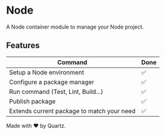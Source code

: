 # Node

A Node container module to manage your Node project.

## Features

| Command                                    | Done |
|--------------------------------------------|------|
| Setup a Node environment                   | ✅    |
| Configure a package manager                | ✅    |
| Run command (Test, Lint, Build...)         | ✅    |
| Publish package                            | ✅    |
| Extends current package to match your need | ✅    |

Made with ❤️ by Quartz.